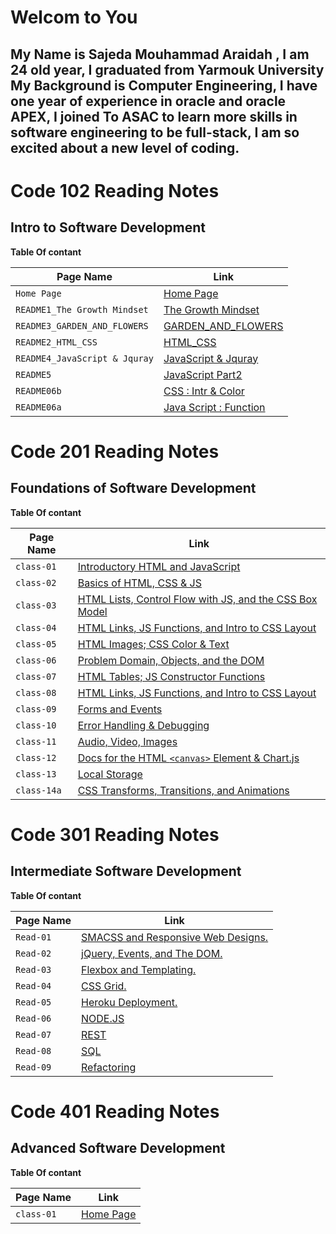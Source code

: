   # Welcom to You 
  
  ## My Name is Sajeda Mouhammad Araidah , I am 24 old year, I graduated from Yarmouk University My Background is Computer Engineering, I have one year of experience in oracle and oracle APEX, I joined To ASAC to learn more skills in software engineering to be full-stack, I am so excited about a new level of coding.

 




# Code 102 Reading Notes
## Intro to Software Development
**Table Of contant**

|  Page Name | Link |
| --- | --- |
| `Home Page` | [Home Page](https://sajeda-araidah.github.io/reading-notes/) |
|`README1_The Growth Mindset `|[The Growth Mindset ](https://sajeda-araidah.github.io/reading-notes/README2_The_Growth_Mindset)|
|`README3_GARDEN_AND_FLOWERS`|[GARDEN_AND_FLOWERS](https://sajeda-araidah.github.io/lab03/)|
| `README2_HTML_CSS` | [HTML_CSS](https://sajeda-araidah.github.io/reading-notes/README3_HTML_CSS)   |
|`README4_JavaScript & Jquray`|[JavaScript & Jquray](https://sajeda-araidah.github.io/reading-notes/JavaScript_Jquray)|
|`README5`|[JavaScript Part2](https://sajeda-araidah.github.io/reading-notes/README5)|
|`README06b`|[CSS : Intr & Color](https://sajeda-araidah.github.io/reading-notes/README06b)|
|`README06a`|[Java Script : Function](https://sajeda-araidah.github.io/reading-notes/README06a)|


# Code 201 Reading Notes
## Foundations of Software Development
**Table Of contant**

|  Page Name | Link |
| --- | --- |
|`class-01`|[Introductory HTML and JavaScript](https://sajeda-araidah.github.io/reading-notes/code201/class-01)|
|`class-02`|[Basics of HTML, CSS & JS](https://sajeda-araidah.github.io/reading-notes/code201/class-02)|
|`class-03`|[HTML Lists, Control Flow with JS, and the CSS Box Model](https://sajeda-araidah.github.io/reading-notes/code201/class-03)|
|`class-04`|[HTML Links, JS Functions, and Intro to CSS Layout](https://sajeda-araidah.github.io/reading-notes/code201/class-04)|
|`class-05`|[HTML Images; CSS Color & Text](https://sajeda-araidah.github.io/reading-notes/code201/class-05)|
|`class-06`|[Problem Domain, Objects, and the DOM](https://sajeda-araidah.github.io/reading-notes/code201/class-06)|
|`class-07`|[HTML Tables; JS Constructor Functions](https://sajeda-araidah.github.io/reading-notes/code201/class-07)|
|`class-08`|[HTML Links, JS Functions, and Intro to CSS Layout](https://sajeda-araidah.github.io/reading-notes/code201/class-04)|
|`class-09`|[Forms and Events](https://sajeda-araidah.github.io/reading-notes/code201/class-09)|
|`class-10`|[Error Handling & Debugging](https://sajeda-araidah.github.io/reading-notes/code201/class-10)|
|`class-11`|[ Audio, Video, Images](https://sajeda-araidah.github.io/reading-notes/code201/class-11)|
|`class-12`|[Docs for the HTML `<canvas>` Element & Chart.js](https://sajeda-araidah.github.io/reading-notes/code201/class-12)|
|`class-13`|[Local Storage](https://sajeda-araidah.github.io/reading-notes/code201/class-13)|
|`class-14a`|[CSS Transforms, Transitions, and Animations](https://sajeda-araidah.github.io/reading-notes/code201/class-14a)|


# Code 301 Reading Notes
## Intermediate Software Development
**Table Of contant**

|  Page Name | Link |
| --- | --- |
| `Read-01` | [SMACSS and Responsive Web Designs.](https://sajeda-araidah.github.io/reading-notes/code301/Read01)|
| `Read-02` | [ jQuery, Events, and The DOM.](https://sajeda-araidah.github.io/reading-notes/code301/Read02)|
| `Read-03` | [ Flexbox and Templating.](https://sajeda-araidah.github.io/reading-notes/code301/Read03)|
| `Read-04` | [ CSS Grid.](https://sajeda-araidah.github.io/reading-notes/code301/Read04)|
| `Read-05` | [ Heroku Deployment.](https://sajeda-araidah.github.io/reading-notes/code301/Read05)|
| `Read-06` | [NODE.JS](https://sajeda-araidah.github.io/reading-notes/code301/Read06)|
| `Read-07` | [REST](https://sajeda-araidah.github.io/reading-notes/code301/Read07)|
| `Read-08` | [SQL](https://sajeda-araidah.github.io/reading-notes/code301/Read08)|
| `Read-09` | [Refactoring](https://sajeda-araidah.github.io/reading-notes/code301/Read09)|

# Code 401 Reading Notes
## Advanced Software Development
**Table Of contant**

|  Page Name | Link |
| --- | --- |
| `class-01` | [Home Page](https://sajeda-araidah.github.io/reading-notes/) |



















